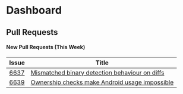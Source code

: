 # Dashboard

## Pull Requests

#### New Pull Requests (This Week)

| Issue | Title |
|---|---|
| [6637](https://github.com/libgit2/libgit2/issues/6637) | [ Mismatched binary detection behaviour on diffs](https://github.com/libgit2/libgit2/issues/6637) |
| [6639](https://github.com/libgit2/libgit2/issues/6639) | [Ownership checks make Android usage impossible](https://github.com/libgit2/libgit2/issues/6639) |
